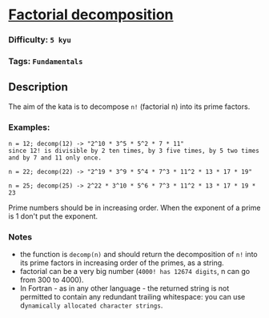 # [Factorial decomposition](https://www.codewars.com/kata/5a045fee46d843effa000070)

### Difficulty: `5 kyu`

### Tags: `Fundamentals` 

## Description

The aim of the kata is to decompose `n!` (factorial n) into its prime factors.

### Examples:

```
n = 12; decomp(12) -> "2^10 * 3^5 * 5^2 * 7 * 11"
since 12! is divisible by 2 ten times, by 3 five times, by 5 two times and by 7 and 11 only once.

n = 22; decomp(22) -> "2^19 * 3^9 * 5^4 * 7^3 * 11^2 * 13 * 17 * 19"

n = 25; decomp(25) -> 2^22 * 3^10 * 5^6 * 7^3 * 11^2 * 13 * 17 * 19 * 23
```

Prime numbers should be in increasing order. When the exponent of a prime is 1 don't put the exponent.

### Notes

- the function is `decomp(n)` and should return the decomposition of `n!` into its prime factors in increasing order of the primes, as a string.
- factorial can be a very big number (`4000! has 12674 digits`, n can go from 300 to 4000).
- In Fortran - as in any other language - the returned string is not permitted to contain any redundant trailing whitespace: you can use d`ynamically allocated character strings`.